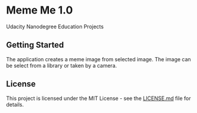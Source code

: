 # Meme Me 1.0

Udacity Nanodegree Education Projects

## Getting Started

The application creates a meme image from selected image. The image can be select from a library or taken by a camera.

## License

This project is licensed under the MIT License - see the [LICENSE.md](LICENSE.md) file for details.
